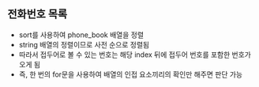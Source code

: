 ## 전화번호 목록

- sort를 사용하여 phone_book 배열을 정렬
- string 배열의 정렬이므로 사전 순으로 정렬됨
- 따라서 접두어로 볼 수 있는 번호는 해당 index 뒤에 접두어 번호를 포함한 번호가 오게 됨
- 즉, 한 번의 for문을 사용하여 배열의 인접 요소끼리의 확인만 해주면 판단 가능